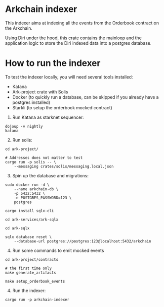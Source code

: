 # Arkchain indexer

This indexer aims at indexing all the events from the Orderbook
contract on the Arkchain.

Using Diri under the hood, this crate contains the mainloop and
the application logic to store the Diri indexed data into a postgres database.

# How to run the indexer

To test the indexer locally, you will need several tools installed:
* Katana
* Ark-project crate with Solis
* Docker (to quickly run a database, can be skipped if you already
  have a postgres installed)
* Starkli (to setup the orderbook mocked contract)

1. Run Katana as starknet sequencer:
```
dojoup -v nightly
katana
```

2. Run solis:
```
cd ark-project/

# Addresses does not matter to test
cargo run -p solis -- \
    --messaging crates/solis/messaging.local.json
```

3. Spin up the database and migrations:
```
sudo docker run -d \
    --name arkchain-db \
    -p 5432:5432 \
    -e POSTGRES_PASSWORD=123 \
    postgres
    
cargo install sqlx-cli

cd ark-services/ark-sqlx

cd ark-sqlx

sqlx database reset \
    --database-url postgres://postgres:123@localhost:5432/arkchain
```

4. Run some commands to emit mocked events
```
cd ark-project/contracts

# the first time only
make generate_artifacts

make setup_orderbook_events
```

4. Run the indexer:
```
cargo run -p arkchain-indexer
```
